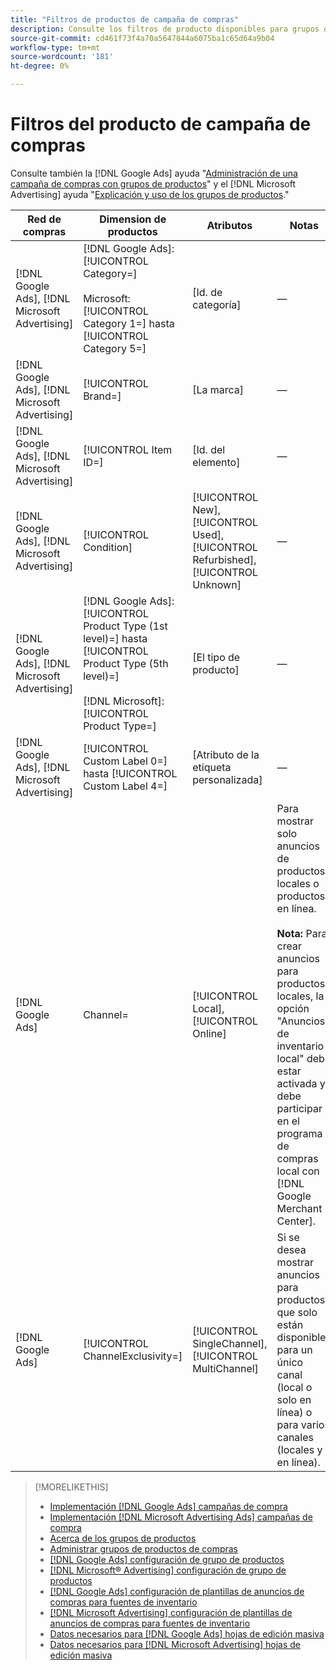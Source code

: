 ```yaml
---
title: "Filtros de productos de campaña de compras"
description: Consulte los filtros de producto disponibles para grupos de productos de compras.
source-git-commit: cd461f73f4a70a5647844a6075ba1c65d64a9b04
workflow-type: tm+mt
source-wordcount: '181'
ht-degree: 0%

---
```


# Filtros del producto de campaña de compras

Consulte también la [!DNL Google Ads] ayuda &quot;[Administración de una campaña de compras con grupos de productos](https://support.google.com/google-ads/answer/6275317)&quot; y el [!DNL Microsoft Advertising] ayuda &quot;[Explicación y uso de los grupos de productos](https://help.ads.microsoft.com/#apex/bae/en/56782).&quot;

| Red de compras | Dimension de productos | Atributos | Notas |
|----|----|----|----|
| [!DNL Google Ads], [!DNL Microsoft Advertising] | [!DNL Google Ads]: [!UICONTROL Category=]<br><br>Microsoft: [!UICONTROL Category 1=] hasta [!UICONTROL Category 5=] | \[Id. de categoría\] | — |
| [!DNL Google Ads], [!DNL Microsoft Advertising] | [!UICONTROL Brand=] | \[La marca\] | — |
| [!DNL Google Ads], [!DNL Microsoft Advertising] | [!UICONTROL Item ID=] | \[Id. del elemento\] | — |
| [!DNL Google Ads], [!DNL Microsoft Advertising] | [!UICONTROL Condition] | [!UICONTROL New], [!UICONTROL Used], [!UICONTROL Refurbished], [!UICONTROL Unknown] | — |
| [!DNL Google Ads], [!DNL Microsoft Advertising] | [!DNL Google Ads]: [!UICONTROL Product Type (1st level)=] hasta [!UICONTROL Product Type (5th level)=]<br><br>[!DNL Microsoft]: [!UICONTROL Product Type=] | \[El tipo de producto\] | — |
| [!DNL Google Ads], [!DNL Microsoft Advertising] | [!UICONTROL Custom Label 0=] hasta [!UICONTROL Custom Label 4=] | \[Atributo de la etiqueta personalizada\] | — |
| [!DNL Google Ads] | Channel= | [!UICONTROL Local], [!UICONTROL Online] | Para mostrar solo anuncios de productos locales o productos en línea.<br><br><b>Nota:</b> Para crear anuncios para productos locales, la opción &quot;Anuncios de inventario local&quot; debe estar activada y debe participar en el programa de compras local con [!DNL Google Merchant Center]. |
| [!DNL Google Ads] | [!UICONTROL ChannelExclusivity=] | [!UICONTROL SingleChannel], [!UICONTROL MultiChannel] | Si se desea mostrar anuncios para productos que solo están disponibles para un único canal (local o solo en línea) o para varios canales (locales y en línea). |

>[!MORELIKETHIS]
>
>* [Implementación [!DNL Google Ads] campañas de compra](/help/search-social-commerce/campaign-management/special-campaign-types/google-shopping-campaigns.md)
>* [Implementación [!DNL Microsoft Advertising Ads] campañas de compra](/help/search-social-commerce/campaign-management/special-campaign-types/microsoft-shopping-campaigns.md)
>* [Acerca de los grupos de productos](product-group-about.md)
>* [Administrar grupos de productos de compras](product-group-manage.md)
>* [[!DNL Google Ads] configuración de grupo de productos](/help/search-social-commerce/campaign-management/campaigns/product-group-settings-google.md)
>* [[!DNL Microsoft® Advertising] configuración de grupo de productos](/help/search-social-commerce/campaign-management/campaigns/product-group-settings-microsoft.md)
>* [[!DNL Google Ads] configuración de plantillas de anuncios de compras para fuentes de inventario](/help/search-social-commerce/campaign-management/inventory-feeds/ad-templates/template-google-shopping.md)
>* [[!DNL Microsoft Advertising] configuración de plantillas de anuncios de compras para fuentes de inventario](/help/search-social-commerce/campaign-management/inventory-feeds/ad-templates/template-microsoft-shopping.md)
>* [Datos necesarios para [!DNL Google Ads] hojas de edición masiva](/help/search-social-commerce/campaign-management/bulksheets/bulksheet-data-formats/bulksheet-data-google.md)
>* [Datos necesarios para [!DNL Microsoft Advertising] hojas de edición masiva](/help/search-social-commerce/campaign-management/bulksheets/bulksheet-data-formats/bulksheet-data-microsoft.md)

